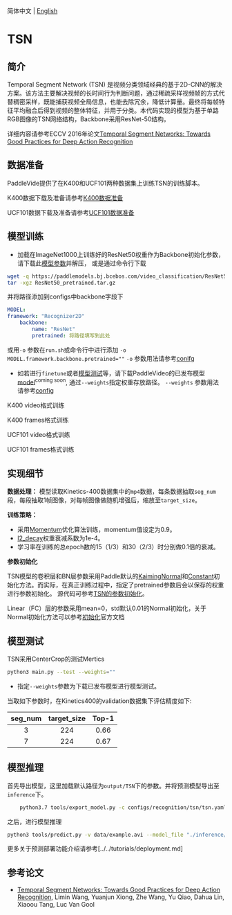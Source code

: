 简体中文 | [English](../../../en/model_zoo/recognition/tsn.md)


# TSN

## 简介

Temporal Segment Network (TSN) 是视频分类领域经典的基于2D-CNN的解决方案。该方法主要解决视频的长时间行为判断问题，通过稀疏采样视频帧的方式代替稠密采样，既能捕获视频全局信息，也能去除冗余，降低计算量。最终将每帧特征平均融合后得到视频的整体特征，并用于分类。本代码实现的模型为基于单路RGB图像的TSN网络结构，Backbone采用ResNet-50结构。

详细内容请参考ECCV 2016年论文[Temporal Segment Networks: Towards Good Practices for Deep Action Recognition](https://arxiv.org/abs/1608.00859)

## 数据准备

PaddleVide提供了在K400和UCF101两种数据集上训练TSN的训练脚本。

K400数据下载及准备请参考[K400数据准备](../../dataset/K400.md)

UCF101数据下载及准备请参考[UCF101数据准备](../../dataset/ucf101.md)


## 模型训练

- 加载在ImageNet1000上训练好的ResNet50权重作为Backbone初始化参数，请下载此[模型参数](https://paddlemodels.bj.bcebos.com/video_classification/ResNet50_pretrained.tar.gz)并解压，
或是通过命令行下载

```bash
wget -q https://paddlemodels.bj.bcebos.com/video_classification/ResNet50_pretrained.tar.gz
tar -xgz ResNet50_pretrained.tar.gz
```

并将路径添加到configs中backbone字段下

```yaml
MODEL:
framework: "Recognizer2D"
    backbone:
        name: "ResNet"
        pretrained: 将路径填写到此处
```

或用`-o` 参数在```run.sh```或命令行中进行添加
``` -o MODEL.framework.backbone.pretrained="" ```
`-o` 参数用法请参考[conifg](../../config.md)

- 如若进行`finetune`或者[模型测试](#模型测试)等，请下载PaddleVideo的已发布模型[model]()<sup>coming soon</sup>, 通过`--weights`指定权重存放路径。 `--weights` 参数用法请参考[config](../../config.md)

K400 video格式训练

K400 frames格式训练

UCF101 video格式训练

UCF101 frames格式训练

## 实现细节

**数据处理：** 模型读取Kinetics-400数据集中的`mp4`数据，每条数据抽取`seg_num`段，每段抽取1帧图像，对每帧图像做随机增强后，缩放至`target_size`。

**训练策略：**

*  采用[Momentum](https://www.paddlepaddle.org.cn/documentation/docs/zh/develop/api/paddle/optimizer/momentum/Momentum_cn.html#momentum)优化算法训练，momentum值设定为0.9。
*  [l2_decay](https://www.paddlepaddle.org.cn/documentation/docs/zh/develop/api/paddle/regularizer/L2Decay_cn.html#l2decay)权重衰减系数为1e-4。
*  学习率在训练的总epoch数的15（1/3）和30（2/3）时分别做0.1倍的衰减。

**参数初始化**

TSN模型的卷积层和BN层参数采用Paddle默认的[KaimingNormal](https://www.paddlepaddle.org.cn/documentation/docs/zh/develop/api/paddle/nn/initializer/kaiming/KaimingNormal_cn.html#kaimingnormal)和[Constant](https://www.paddlepaddle.org.cn/documentation/docs/zh/develop/api/paddle/nn/initializer/constant/Constant_cn.html#constant)初始化方法。而实际，在真正训练过程中，指定了pretrained参数后会以保存的权重进行参数初始化。
源代码可参考[TSN的参数初始化](https://github.com/PaddlePaddle/PaddleVideo/blob/main/paddlevideo/modeling/backbones/resnet.py#L251)。

Linear（FC）层的参数采用mean=0，std默认0.01的Normal初始化，关于Normal初始化方法可以参考[初始化](https://www.paddlepaddle.org.cn/documentation/docs/zh/develop/api/paddle/nn/initializer/normal/Normal_cn.html)官方文档


## 模型测试

TSN采用CenterCrop的测试Mertics

```bash
python3 main.py --test --weights=""
```

- 指定`--weights`参数为下载已发布模型进行模型测试。


当取如下参数时，在Kinetics400的validation数据集下评估精度如下:

| seg\_num | target\_size | Top-1 |
| :------: | :----------: | :----: |
| 3 | 224 | 0.66 |
| 7 | 224 | 0.67 |

## 模型推理

首先导出模型，这里加载默认路径为```output/TSN```下的参数。并将预测模型导出至`inference`下。

```bash
    python3.7 tools/export_model.py -c configs/recognition/tsn/tsn.yaml -p output/TSN/TSN_best.pdparams -o ./inference
```

之后，进行模型推理

```bash
python3 tools/predict.py -v data/example.avi --model_file "./inference/TSN.pdmodel" --params_file "./inference/TSN.pdiparams" --enable_benchmark=False --model="TSN"
```

更多关于预测部署功能介绍请参考[../../tutorials/deployment.md]

## 参考论文

- [Temporal Segment Networks: Towards Good Practices for Deep Action Recognition](https://arxiv.org/abs/1608.00859), Limin Wang, Yuanjun Xiong, Zhe Wang, Yu Qiao, Dahua Lin, Xiaoou Tang, Luc Van Gool
